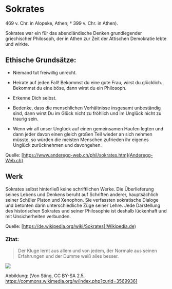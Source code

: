 # Sokrates

469 v. Chr. in Alopeke, Athen; † 399 v. Chr. in Athen). 

Sokrates war ein für das abendländische Denken grundlegender griechischer Philosoph, der in Athen zur Zeit der Attischen Demokratie lebte und wirkte.


## Ethische Grundsätze:


* Niemand tut freiwillig unrecht.

* Heirate auf jeden Fall! Bekommst du eine gute Frau, wirst du glücklich. Bekommst du eine böse, dann wirst du ein Philosoph.

* Erkenne Dich selbst.

* Bedenke, dass die menschlichen Verhältnisse insgesamt unbeständig sind, dann wirst Du im Glück nicht zu fröhlich und im Unglück nicht zu traurig sein.

* Wenn wir all unser Unglück auf einen gemeinsamen Haufen legten und dann jeder davon einen gleich großen Teil wieder an sich nehmen müsste, so würden die meisten Menschen zufrieden ihr eigenes Unglück zurücknehmen und davongehen.

Quelle: [https://www.anderegg-web.ch/phil/sokrates.htm](Anderegg-Web.ch)


## Werk

Sokrates selbst hinterließ keine schriftlichen Werke. Die Überlieferung seines Lebens und Denkens beruht auf Schriften anderer, hauptsächlich seiner Schüler Platon und Xenophon. Sie verfassten sokratische Dialoge und betonten darin unterschiedliche Züge seiner Lehre. Jede Darstellung des historischen Sokrates und seiner Philosophie ist deshalb lückenhaft und mit Unsicherheiten verbunden. 

Quelle: [https://de.wikipedia.org/wiki/Sokrates](Wikipedia.de) 


### Zitat:

> Der Kluge lernt aus allem und von jedem, 
> der Normale aus seinen Erfahrungen 
> und der Dumme weiß alles besser. 



<img src="https://upload.wikimedia.org/wikipedia/commons/thumb/a/a4/Socrates_Louvre.jpg/440px-Socrates_Louvre.jpg"/>

Abbildung: [Von Sting, CC BY-SA 2.5, https://commons.wikimedia.org/w/index.php?curid=3569936]



